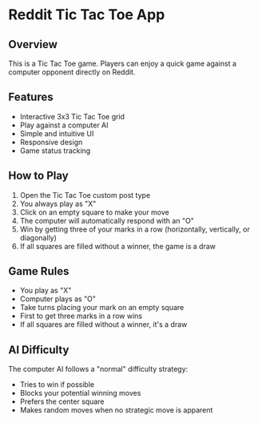 # Reddit Tic Tac Toe App

## Overview
This is a Tic Tac Toe game. Players can enjoy a quick game against a computer opponent directly on Reddit.

## Features
- Interactive 3x3 Tic Tac Toe grid
- Play against a computer AI
- Simple and intuitive UI
- Responsive design
- Game status tracking

## How to Play
1. Open the Tic Tac Toe custom post type
2. You always play as "X"
3. Click on an empty square to make your move
4. The computer will automatically respond with an "O"
5. Win by getting three of your marks in a row (horizontally, vertically, or diagonally)
6. If all squares are filled without a winner, the game is a draw

## Game Rules
- You play as "X"
- Computer plays as "O"
- Take turns placing your mark on an empty square
- First to get three marks in a row wins
- If all squares are filled without a winner, it's a draw

## AI Difficulty
The computer AI follows a "normal" difficulty strategy:
- Tries to win if possible
- Blocks your potential winning moves
- Prefers the center square
- Makes random moves when no strategic move is apparent
